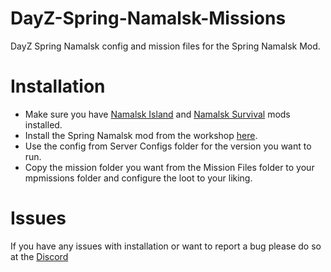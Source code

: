 # DayZ-Spring-Namalsk-Missions
DayZ Spring Namalsk config and mission files for the Spring Namalsk Mod.

# Installation
* Make sure you have [Namalsk Island](https://steamcommunity.com/sharedfiles/filedetails/?id=2289456201) and [Namalsk Survival](https://steamcommunity.com/sharedfiles/filedetails/?id=2289461232) mods installed.
* Install the Spring Namalsk mod from the workshop [here](https://steamcommunity.com/sharedfiles/filedetails/?id=2934394430). 
* Use the config from Server Configs folder for the version you want to run.
* Copy the mission folder you want from the Mission Files folder to your mpmissions folder and configure the loot to your liking.

# Issues
If you have any issues with installation or want to report a bug please do so at the [Discord](https://discord.gg/DvBmGvfGw6)
